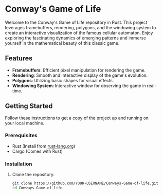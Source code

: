 # Conway's Game of Life

Welcome to the Conway's Game of Life repository in Rust. This project leverages framebuffers, rendering, polygons, and the windowing system to create an interactive visualization of the famous cellular automaton. Enjoy exploring the fascinating dynamics of emerging patterns and immerse yourself in the mathematical beauty of this classic game.

## Features

- **Framebuffers**: Efficient pixel manipulation for rendering the game.
- **Rendering**: Smooth and interactive display of the game's evolution.
- **Polygons**: Utilizing basic shapes for visual effects.
- **Windowing System**: Interactive window for observing the game in real-time.

## Getting Started

Follow these instructions to get a copy of the project up and running on your local machine.

### Prerequisites

- Rust (Install from [rust-lang.org](https://www.rust-lang.org/))
- Cargo (Comes with Rust)

### Installation

1. Clone the repository:
   ```bash
   git clone https://github.com/YOUR-USERNAME/Conways-Game-of-life.git
   cd Conways-Game-of-life
